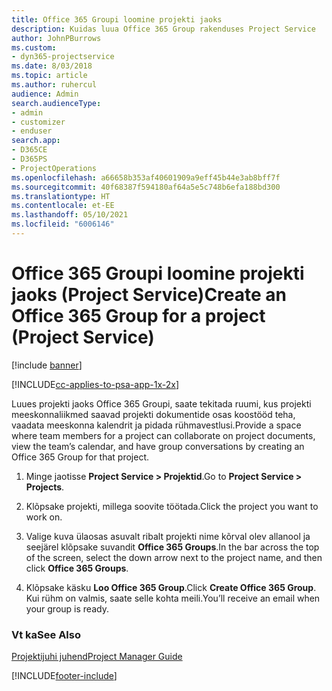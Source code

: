 ```yaml
---
title: Office 365 Groupi loomine projekti jaoks
description: Kuidas luua Office 365 Group rakenduses Project Service
author: JohnPBurrows
ms.custom:
- dyn365-projectservice
ms.date: 8/03/2018
ms.topic: article
ms.author: ruhercul
audience: Admin
search.audienceType:
- admin
- customizer
- enduser
search.app:
- D365CE
- D365PS
- ProjectOperations
ms.openlocfilehash: a66658b353af40601909a9eff45b44e3ab8bff7f
ms.sourcegitcommit: 40f68387f594180af64a5e5c748b6efa188bd300
ms.translationtype: HT
ms.contentlocale: et-EE
ms.lasthandoff: 05/10/2021
ms.locfileid: "6006146"
---
```

# <a name="create-an-office-365-group-for-a-project-project-service"></a><span data-ttu-id="2f644-103">Office 365 Groupi loomine projekti jaoks (Project Service)</span><span class="sxs-lookup"><span data-stu-id="2f644-103">Create an Office 365 Group for a project (Project Service)</span></span>

[!include [banner](../includes/psa-now-project-operations.md)]

[!INCLUDE[cc-applies-to-psa-app-1x-2x](../includes/cc-applies-to-psa-app-1x-2x.md)]

<span data-ttu-id="2f644-104">Luues projekti jaoks Office 365 Groupi, saate tekitada ruumi, kus projekti meeskonnaliikmed saavad projekti dokumentide osas koostööd teha, vaadata meeskonna kalendrit ja pidada rühmavestlusi.</span><span class="sxs-lookup"><span data-stu-id="2f644-104">Provide a space where team members for a project can collaborate on project documents, view the team’s calendar, and have group conversations by creating an Office 365 Group for that project.</span></span>  
  
1.  <span data-ttu-id="2f644-105">Minge jaotisse **Project Service > Projektid**.</span><span class="sxs-lookup"><span data-stu-id="2f644-105">Go to **Project Service > Projects**.</span></span>  
  
2.  <span data-ttu-id="2f644-106">Klõpsake projekti, millega soovite töötada.</span><span class="sxs-lookup"><span data-stu-id="2f644-106">Click the project you want to work on.</span></span>  
  
3.  <span data-ttu-id="2f644-107">Valige kuva ülaosas asuvalt ribalt projekti nime kõrval olev allanool ja seejärel klõpsake suvandit **Office 365 Groups**.</span><span class="sxs-lookup"><span data-stu-id="2f644-107">In the bar across the top of the screen, select the down arrow next to the project name, and then click **Office 365 Groups**.</span></span>  
  
4.  <span data-ttu-id="2f644-108">Klõpsake käsku **Loo Office 365 Group**.</span><span class="sxs-lookup"><span data-stu-id="2f644-108">Click **Create Office 365 Group**.</span></span> <span data-ttu-id="2f644-109">Kui rühm on valmis, saate selle kohta meili.</span><span class="sxs-lookup"><span data-stu-id="2f644-109">You’ll receive an email when your group is ready.</span></span>  
  
### <a name="see-also"></a><span data-ttu-id="2f644-110">Vt ka</span><span class="sxs-lookup"><span data-stu-id="2f644-110">See Also</span></span>  
 [<span data-ttu-id="2f644-111">Projektijuhi juhend</span><span class="sxs-lookup"><span data-stu-id="2f644-111">Project Manager Guide</span></span>](../psa/project-manager-guide.md)


[!INCLUDE[footer-include](../includes/footer-banner.md)]